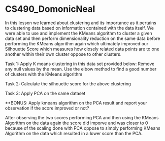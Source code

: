 # CS490_DomonicNeal


In this lesson we learned about clustering and its importance as it pertains to clustering data based on information contained 
with the data itself. We were able to use and implement the KMeans algorithm to cluster a given data set and then perform 
dimensionality reduction on the same data before performing the KMeans algorithm again which ultimately improved our 
Silhouette Score which measures how closely related data points are to one another within their own cluster oppose to other clusters. 


Task 1:
Apply K means clustering in this data set provided below:
Remove any null values by the mean.
Use the elbow method to find a good number of clusters with the KMeans algorithm


Task 2:
Calculate the silhouette score for the above clustering


Task 3:
Apply PCA on the same dataset


**BONUS:
Apply kmeans algorithm on the PCA result and report your observation if the score improved or not?

After observing the two scores performing PCA and then using the KMeans Algorithm on the data again the score did imporve and
was closer to 0 because of the scaling done with PCA oppose to simply performing KMeans Algorithm on the data which resulted in a lower score than the PCA.
